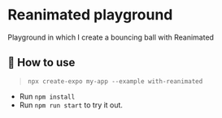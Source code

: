 # Reanimated playground

Playground in which I create a bouncing ball with Reanimated

## 🚀 How to use

> `npx create-expo my-app --example with-reanimated`

- Run `npm install`
- Run `npm run start` to try it out.
